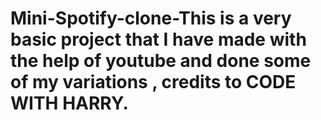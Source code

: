 # Mini-Spotify-clone-This is a very basic project that I have made with the help of youtube and done some of my variations , credits to CODE WITH HARRY.
